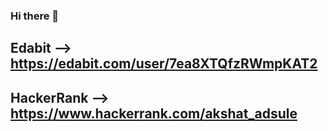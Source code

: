 ### Hi there 👋

## Edabit --> https://edabit.com/user/7ea8XTQfzRWmpKAT2
## HackerRank --> https://www.hackerrank.com/akshat_adsule

<!--
**AkshatAdsule/AkshatAdsule** is a ✨ _special_ ✨ repository because its `README.md` (this file) appears on your GitHub profile.

Here are some ideas to get you started:

- 🔭 I’m currently working on ...
- 🌱 I’m currently learning ...
- 👯 I’m looking to collaborate on ...
- 🤔 I’m looking for help with ...
- 💬 Ask me about ...
- 📫 How to reach me: ...
- 😄 Pronouns: ...
- ⚡ Fun fact: ...
-->
